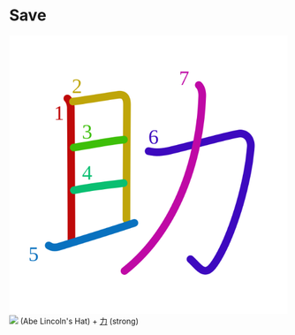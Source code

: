 # Save
![助](../kanji-colorize/52a9.svg)
![](http://www.kanjidamage.com/assets/radsmall/abelincolnshat-706e2660377e796fd1d676c534e83b7cc34925f3b8bfddb71e8341476a69de83.jpg) (Abe Lincoln's Hat) + [力](力.md) (strong) 